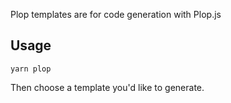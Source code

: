 Plop templates are for code generation with Plop.js

## Usage

    yarn plop

Then choose a template you'd like to generate.

